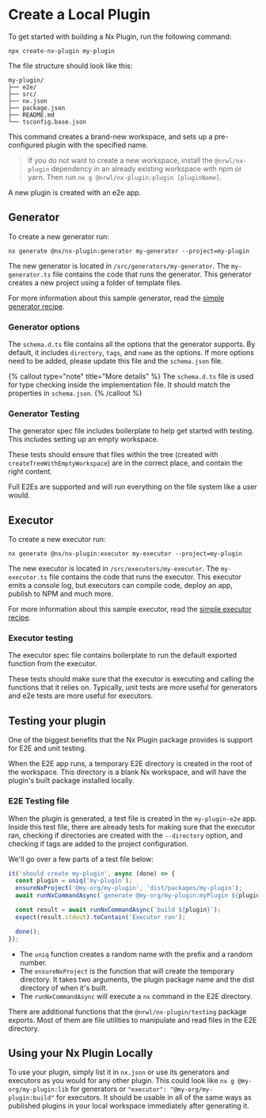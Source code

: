 # Create a Local Plugin

To get started with building a Nx Plugin, run the following command:

```shell
npx create-nx-plugin my-plugin
```

The file structure should look like this:

```treeview
my-plugin/
├── e2e/
├── src/
├── nx.json
├── package.json
├── README.md
└── tsconfig.base.json
```

This command creates a brand-new workspace, and sets up a pre-configured plugin with the specified name.

> If you do not want to create a new workspace, install the `@nrwl/nx-plugin` dependency in an already existing workspace with npm or yarn. Then run `nx g @nrwl/nx-plugin:plugin [pluginName]`.

A new plugin is created with an e2e app.

## Generator

To create a new generator run:

```shell
nx generate @nx/nx-plugin:generator my-generator --project=my-plugin
```

The new generator is located in `/src/generators/my-generator`.  The `my-generator.ts` file contains the code that runs the generator.  This generator creates a new project using a folder of template files.

For more information about this sample generator, read the [simple generator recipe](/plugins/recipes/local-generator).

### Generator options

The `schema.d.ts` file contains all the options that the generator supports. By default, it includes `directory`, `tags`, and `name` as the options. If more options need to be added, please update this file and the `schema.json` file.

{% callout type="note" title="More details" %}
The `schema.d.ts` file is used for type checking inside the implementation file. It should match the properties in `schema.json`.
{% /callout %}

### Generator Testing

The generator spec file includes boilerplate to help get started with testing. This includes setting up an empty workspace.

These tests should ensure that files within the tree (created with `createTreeWithEmptyWorkspace`) are in the correct place, and contain the right content.

Full E2Es are supported and will run everything on the file system like a user would.

## Executor

To create a new executor run:

```shell
nx generate @nx/nx-plugin:executor my-executor --project=my-plugin
```

The new executor is located in `/src/executors/my-executor`.  The `my-executor.ts` file contains the code that runs the executor.  This executor emits a console log, but executors can compile code, deploy an app, publish to NPM and much more.

For more information about this sample executor, read the [simple executor recipe](/plugins/recipes/local-executor).

### Executor testing

The executor spec file contains boilerplate to run the default exported function from the executor.

These tests should make sure that the executor is executing and calling the functions that it relies on.  Typically, unit tests are more useful for generators and e2e tests are more useful for executors.

## Testing your plugin

One of the biggest benefits that the Nx Plugin package provides is support for E2E and unit testing.

When the E2E app runs, a temporary E2E directory is created in the root of the workspace. This directory is a blank Nx workspace, and will have the plugin's built package installed locally.

### E2E Testing file

When the plugin is generated, a test file is created in the `my-plugin-e2e` app. Inside this test file, there are already tests for making sure that the executor ran, checking if directories are created with the `--directory` option, and checking if tags are added to the project configuration.

We'll go over a few parts of a test file below:

```typescript
it('should create my-plugin', async (done) => {
  const plugin = uniq('my-plugin');
  ensureNxProject('@my-org/my-plugin', 'dist/packages/my-plugin');
  await runNxCommandAsync(`generate @my-org/my-plugin:myPlugin ${plugin}`);

  const result = await runNxCommandAsync(`build ${plugin}`);
  expect(result.stdout).toContain('Executor ran');

  done();
});
```

- The `uniq` function creates a random name with the prefix and a random number.
- The `ensureNxProject` is the function that will create the temporary directory. It takes two arguments, the plugin package name and the dist directory of when it's built.
- The `runNxCommandAsync` will execute a `nx` command in the E2E directory.

There are additional functions that the `@nrwl/nx-plugin/testing` package exports. Most of them are file utilities to manipulate and read files in the E2E directory.

## Using your Nx Plugin Locally

To use your plugin, simply list it in `nx.json` or use its generators and executors as you would for any other plugin. This could look like `nx g @my-org/my-plugin:lib` for generators or `"executor": "@my-org/my-plugin:build"` for executors. It should be usable in all of the same ways as published plugins in your local workspace immediately after generating it.
